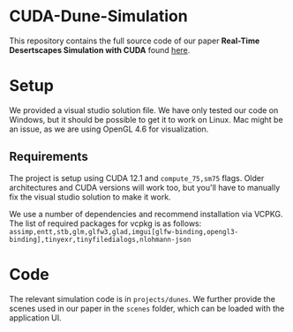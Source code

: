 # CUDA-Dune-Simulation
This repository contains the full source code of our paper **Real-Time Desertscapes Simulation with CUDA** found [here](https://www.scitepress.org/PublicationsDetail.aspx?ID=dywC2RBocrQ=&t=1).

# Setup
We provided a visual studio solution file. We have only tested our code on Windows, but it should be possible to get it to work on Linux. Mac might be an issue, as we are using OpenGL 4.6 for visualization.
## Requirements
The project is setup using CUDA 12.1 and `compute_75,sm75` flags. Older architectures and CUDA versions will work too, but you'll have to manually fix the visual studio solution to make it work.

We use a number of dependencies and recommend installation via VCPKG. The list of required packages for vcpkg is as follows:
`assimp,entt,stb,glm,glfw3,glad,imgui[glfw-binding,opengl3-binding],tinyexr,tinyfiledialogs,nlohmann-json`

# Code
The relevant simulation code is in `projects/dunes`. We further provide the scenes used in our paper in the `scenes` folder, which can be loaded with the application UI.
